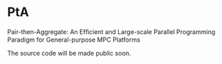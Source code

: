 # PtA
Pair-then-Aggregate: An Efﬁcient and Large-scale Parallel Programming Paradigm for General-purpose MPC Platforms

The source code will be made public soon.
